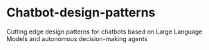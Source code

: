 # Chatbot-design-patterns
Cutting edge design patterns for chatbots based on Large Language Models and autonomous decision-making agents
